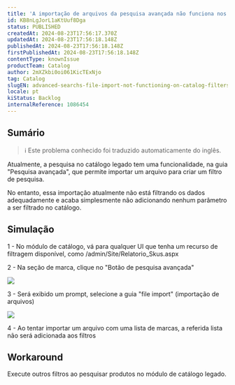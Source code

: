 ```yaml
---
title: 'A importação de arquivos da pesquisa avançada não funciona nos filtros do catálogo'
id: KB8nLgJorL1aKtUuf8Dga
status: PUBLISHED
createdAt: 2024-08-23T17:56:17.370Z
updatedAt: 2024-08-23T17:56:18.148Z
publishedAt: 2024-08-23T17:56:18.148Z
firstPublishedAt: 2024-08-23T17:56:18.148Z
contentType: knownIssue
productTeam: Catalog
author: 2mXZkbi0oi061KicTExNjo
tag: Catalog
slugEN: advanced-searchs-file-import-not-functioning-on-catalog-filters
locale: pt
kiStatus: Backlog
internalReference: 1086454
---
```


## Sumário

>ℹ️ Este problema conhecido foi traduzido automaticamente do inglês.


Atualmente, a pesquisa no catálogo legado tem uma funcionalidade, na guia "Pesquisa avançada", que permite importar um arquivo para criar um filtro de pesquisa.

No entanto, essa importação atualmente não está filtrando os dados adequadamente e acaba simplesmente não adicionando nenhum parâmetro a ser filtrado no catálogo.

## Simulação


1 - No módulo de catálogo, vá para qualquer UI que tenha um recurso de filtragem disponível, como /admin/Site/Relatorio_Skus.aspx

2 - Na seção de marca, clique no "Botão de pesquisa avançada"

 ![](https://vtexhelp.zendesk.com/attachments/token/evO2TGKzaTk0f0HBGqVrqemLF/?name=image.png)

3 - Será exibido um prompt, selecione a guia "file import" (importação de arquivos)

 ![](https://vtexhelp.zendesk.com/attachments/token/5zCBQ3MpC27ZGN6pnfKBycFwu/?name=image.png)

4 - Ao tentar importar um arquivo com uma lista de marcas, a referida lista não será adicionada aos filtros

## Workaround


Execute outros filtros ao pesquisar produtos no módulo de catálogo legado.





